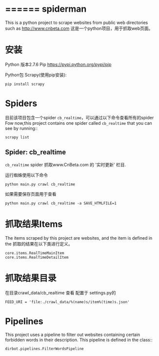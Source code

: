 ======
spiderman
======

This is a python project to scrape websites from public web directories such as http://www.cnbeta.com
这是一个python项目，用于抓取web页面。

安装
======
Python 版本2.7.6
Pip https://pypi.python.org/pypi/pip

Python包 Scrapy(使用pip安装):
	
	pip install scrapy

Spiders
=======
目前该项目包含一个spider ``cb_realtime``，可以通过以下命令查看所有的spider
Fow now,this project contains one spider called ``cb_realtime`` that you can see by running::

    scrapy list

Spider: cb_realtime
------------
``cb_realtime`` spider 抓取www.CnBeta.com 的 '实时更新' 栏目.

运行蜘蛛使用以下命令
	
	python main.py crawl cb_realtime

如果需要保存页面用于查看
	
	python main.py crawl cb_realtime -a SAVE_HTMLFILE=1

抓取结果Items
=====

The items scraped by this project are websites, and the item is defined in the
抓取的结果在以下类进行定义。

    core.items.RealTimeMainItem
    core.items.RealTimeDetailItem
    
抓取结果目录
=========
在目录crawl_data/cb_realtime 查看
配置于 settings.py的

    FEED_URI = 'file:./crawl_data/%(name)s/item%(time)s.json'

Pipelines
=========

This project uses a pipeline to filter out websites containing certain
forbidden words in their description. This pipeline is defined in the class::

    dirbot.pipelines.FilterWordsPipeline
